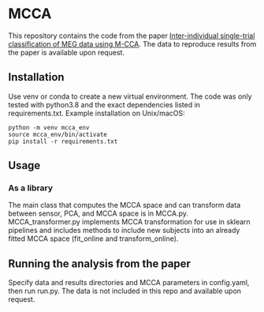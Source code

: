 # MCCA

This repository contains the code from the paper [Inter-individual single-trial classification of MEG data using M-CCA](https://doi.org/10.1016/j.neuroimage.2023.120079). The data to reproduce results from the paper is available upon request.

## Installation

Use venv or conda to create a new virtual environment. The code was only tested with python3.8 and the exact dependencies listed in requirements.txt. Example installation on Unix/macOS:

```
python -m venv mcca_env
source mcca_env/bin/activate
pip install -r requirements.txt
```

## Usage

### As a library

The main class that computes the MCCA space and can transform data between sensor, PCA, and MCCA space is in MCCA.py.
MCCA_transformer.py implements MCCA transformation for use in sklearn pipelines and includes methods to include new subjects into an already fitted MCCA space (fit_online and transform_online).

## Running the analysis from the paper

Specify data and results directories and MCCA parameters in config.yaml, then run run.py. The data is not included in this repo and available upon request.
